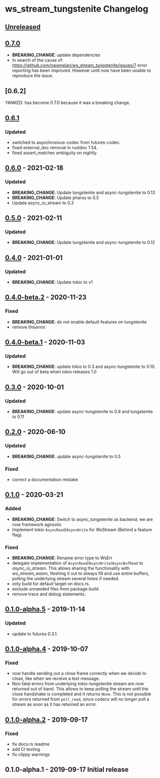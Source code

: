 # ws_stream_tungstenite Changelog


## [Unreleased]

  [Unreleased]: https://github.com/najamelan/ws_stream_tungstenite/compare/0.7.0...dev


## [0.7.0]

  [0.7.0]: https://github.com/najamelan/ws_stream_tungstenite/compare/0.6.1...0.7.0
  
  - **BREAKING_CHANGE**: update dependencies
  - In search of the cause of: https://github.com/najamelan/ws_stream_tungstenite/issues/7 error reporting
    has been improved. However until now have been unable to reproduce the issue.


## [0.6.2] 

  YANKED: has become 0.7.0 because it was a breaking change.

## [0.6.1]

  [0.6.1]: https://github.com/najamelan/ws_stream_tungstenite/compare/0.6.0...0.6.1

### Updated
  - switched to asynchronous-codec from futures-codec.
  - fixed external_doc removal in rustdoc 1.54.
  - fixed assert_matches ambiguity on nightly.


## [0.6.0] - 2021-02-18

  [0.6.0]: https://github.com/najamelan/ws_stream_tungstenite/compare/0.5.0...0.6.0

### Updated
  - **BREAKING_CHANGE**: Update tungstenite and async-tungstenite to 0.13
  - **BREAKING_CHANGE**: Update pharos to 0.5
  - Update async_io_stream to 0.3

## [0.5.0] - 2021-02-11

  [0.5.0]: https://github.com/najamelan/ws_stream_tungstenite/compare/0.4.0...0.5.0

### Updated
  - **BREAKING_CHANGE**: Update tungstenite and async-tungstenite to 0.12

## [0.4.0] - 2021-01-01

  [0.4.0]: https://github.com/najamelan/ws_stream_tungstenite/compare/0.4.0-beta.2...0.4.0

### Updated
  - **BREAKING_CHANGE**: Update tokio to v1

## [0.4.0-beta.2] - 2020-11-23

  [0.4.0-beta.2]: https://github.com/najamelan/ws_stream_tungstenite/compare/0.4.0-beta.1...0.4.0-beta.2

### Fixed
  - **BREAKING_CHANGE**: do not enable default features on tungstenite
  - remove thiserror.


## [0.4.0-beta.1] - 2020-11-03

  [0.4.0-beta.1]: https://github.com/najamelan/ws_stream_tungstenite/compare/0.3.0...0.4.0-beta.1

### Updated
  - **BREAKING_CHANGE**: update tokio to 0.3 and async-tungstenite to 0.10. Will go out of beta when tokio releases 1.0


## [0.3.0] - 2020-10-01

  [0.3.0]: https://github.com/najamelan/ws_stream_tungstenite/compare/0.2.0...0.3.0

### Updated
  - **BREAKING_CHANGE**: update async-tungstenite to 0.8 and tungstenite to 0.11


## [0.2.0] - 2020-06-10

  [0.2.0]: https://github.com/najamelan/ws_stream_tungstenite/compare/0.1.0...0.2.0

### Updated
  - **BREAKING_CHANGE**: update async-tungstenite to 0.5

### Fixed
  - correct a documentation mistake


## [0.1.0] - 2020-03-21

  [0.1.0]: https://github.com/najamelan/ws_stream_tungstenite/compare/0.1.0-alpha.5...0.1.0

### Added
  - **BREAKING_CHANGE**: Switch to async_tungstenite as backend, we are now framework agnostic
  - Implement tokio `AsyncRead`/`AsyncWrite` for WsStream (Behind a feature flag).

### Fixed
  - **BREAKING_CHANGE**: Rename error type to WsErr
  - delegate implementation of `AsyncRead`/`AsyncWrite`/`AsyncBufRead` to _async_io_stream_. This allows
    sharing the functionality with _ws_stream_wasm_, fleshing it out to always fill and use entire buffers,
    polling the underlying stream several times if needed.
  - only build for default target on docs.rs.
  - exclude unneeded files from package build.
  - remove trace and debug statements.


## [0.1.0-alpha.5] - 2019-11-14

  [0.1.0-alpha.5]: https://github.com/najamelan/ws_stream_tungstenite/compare/0.1.0-alpha.4...0.1.0-alpha.5

### Updated
  - update to futures 0.3.1.


## [0.1.0-alpha.4] - 2019-10-07

  [0.1.0-alpha.4]: https://github.com/najamelan/ws_stream_tungstenite/compare/0.1.0-alpha.2...0.1.0-alpha.4

### Fixed
  - now handle sending out a close frame correctly when we decide to close, like when we receive a text message.
  - Non fatal errors from underlying tokio-tungstenite stream are now returned out of band. This allows to keep
    polling the stream until the close handshake is completed and it returns `None`. This is not possible for
    errors returned from `poll_read`, since codecs will no longer poll a stream as soon as it has returned an error.


## [0.1.0-alpha.2] - 2019-09-17

  [0.1.0-alpha.2]: https://github.com/najamelan/ws_stream_tungstenite/compare/0.1.0-alpha.1...0.1.0-alpha.2

### Fixed
  - fix docs.rs readme
  - add CI testing
  - fix clippy warnings

## 0.1.0-alpha.1 - 2019-09-17 Initial release
